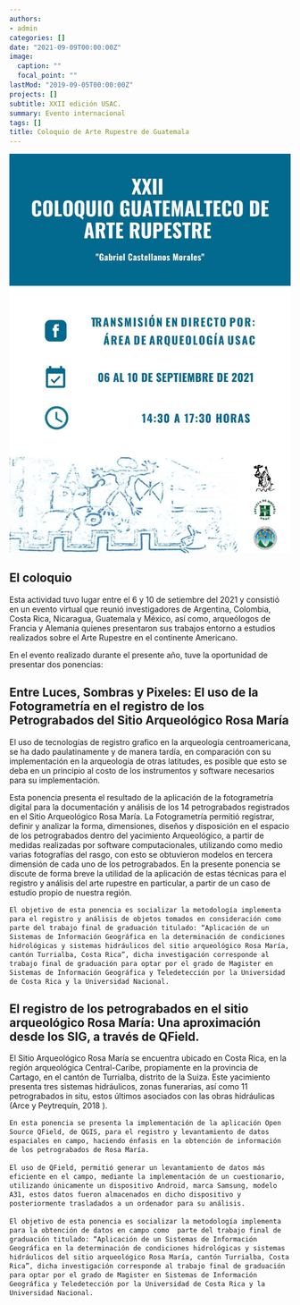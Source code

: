 ```yaml
---
authors:
- admin
categories: []
date: "2021-09-09T00:00:00Z"
image:
  caption: ""
  focal_point: ""
lastMod: "2019-09-05T00:00:00Z"
projects: []
subtitle: XXII edición USAC. 
summary: Evento internacional
tags: []
title: Coloquio de Arte Rupestre de Guatemala 
---
```



![png](./index_1_0.png)




## El coloquio

Esta actividad tuvo lugar entre el 6 y 10 de setiembre del 2021 y consistió en un evento virtual que reunió investigadores de Argentina, Colombia, Costa Rica, Nicaragua, Guatemala y México, así como, arqueólogos de Francia y Alemania quienes presentaron sus trabajos entorno a estudios realizados sobre el Arte Rupestre en el continente Americano.

En el evento realizado durante el presente año, tuve la oportunidad de presentar dos ponencias: 

## Entre Luces, Sombras y Pixeles: El uso de la Fotogrametría en el registro de los Petrograbados del Sitio Arqueológico Rosa María

El uso de tecnologías de registro grafico en la arqueología centroamericana, se ha dado paulatinamente y de manera tardía, en comparación con su implementación en la arqueología de otras latitudes, es posible que esto se deba en un principio al costo de los instrumentos y software necesarios para su implementación.

Esta ponencia presenta el resultado de la aplicación de la fotogrametría digital para la documentación y análisis de los 14 petrograbados registrados en el Sitio Arqueológico Rosa María. La Fotogrametría permitió registrar, definir y analizar la forma, dimensiones, diseños y disposición en el espacio de los petrograbados dentro del yacimiento Arqueológico, a partir de medidas realizadas por software computacionales, utilizando como medio varias fotografías del rasgo, con esto se obtuvieron modelos en tercera dimensión de cada uno de los petrograbados. 
En la presente ponencia se discute de forma breve la utilidad de la aplicación de estas técnicas para el registro y análisis del arte rupestre en particular, a partir de un caso de estudio propio de nuestra región. 
	
	El objetivo de esta ponencia es socializar la metodología implementa para el registro y análisis de objetos tomados en consideración como  parte del trabajo final de graduación titulado: “Aplicación de un Sistemas de Información Geográfica en la determinación de condiciones hidrológicas y sistemas hidráulicos del sitio arqueológico Rosa María, cantón Turrialba, Costa Rica”, dicha investigación corresponde al trabajo final de graduación para optar por el grado de Magister en Sistemas de Información Geográfica y Teledetección por la Universidad de Costa Rica y la Universidad Nacional.


## El registro de los petrograbados en el sitio arqueológico Rosa María: Una aproximación desde los SIG, a través de QField. 

El Sitio Arqueológico Rosa María se encuentra ubicado en Costa Rica, en la región arqueológica Central-Caribe, propiamente en la provincia de Cartago, en el cantón de Turrialba, distrito de la Suiza. Este yacimiento presenta tres sistemas hidráulicos, zonas funerarias, así como 11 petrograbados in situ, estos últimos asociados con las obras hidráulicas (Arce y Peytrequín, 2018 ).

	En esta ponencia se presenta la implementación de la aplicación Open Source QField, de QGIS, para el registro y levantamiento de datos espaciales en campo, haciendo énfasis en la obtención de información de los petrograbados de Rosa María.
	
	El uso de QField, permitió generar un levantamiento de datos más eficiente en el campo, mediante la implementación de un cuestionario, utilizando únicamente un dispositivo Android, marca Samsung, modelo A31, estos datos fueron almacenados en dicho dispositivo y posteriormente trasladados a un ordenador para su análisis.
	
	El objetivo de esta ponencia es socializar la metodología implementa para la obtención de datos en campo como  parte del trabajo final de graduación titulado: “Aplicación de un Sistemas de Información Geográfica en la determinación de condiciones hidrológicas y sistemas hidráulicos del sitio arqueológico Rosa María, cantón Turrialba, Costa Rica”, dicha investigación corresponde al trabajo final de graduación para optar por el grado de Magister en Sistemas de Información Geográfica y Teledetección por la Universidad de Costa Rica y la Universidad Nacional. 







